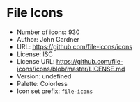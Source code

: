 # File Icons

- Number of icons: 930
- Author: John Gardner
- URL: https://github.com/file-icons/icons
- License: ISC
- License URL: https://github.com/file-icons/icons/blob/master/LICENSE.md
- Version: undefined
- Palette: Colorless
- Icon set prefix: `file-icons`
